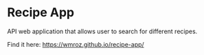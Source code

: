 # Recipe App

API web application that allows user to search for different recipes.

Find it here:
https://wmroz.github.io/recipe-app/
